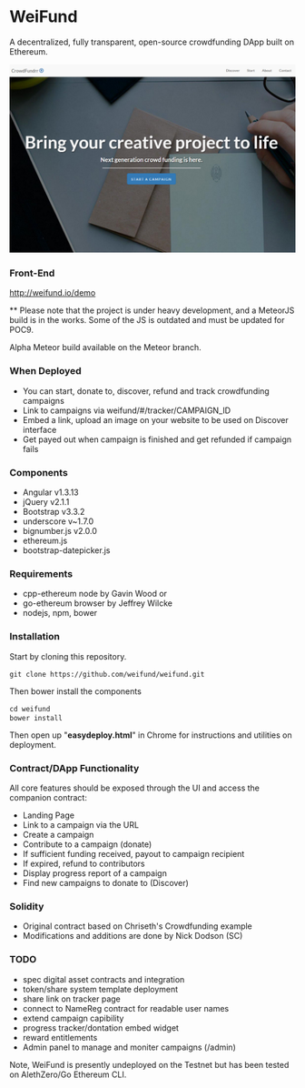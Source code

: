 # WeiFund
A decentralized, fully transparent, open-source crowdfunding DApp built on Ethereum.

<img src="/assets/img/screen0.jpg" />

### Front-End
http://weifund.io/demo

** Please note that the project is under heavy development, and a MeteorJS build is in the works. Some of the JS  is outdated and must be updated for POC9.

Alpha Meteor build available on the Meteor branch.

### When Deployed
- You can start, donate to, discover, refund and track crowdfunding campaigns
- Link to campaigns via weifund/#/tracker/CAMPAIGN_ID
- Embed a link, upload an image on your website to be used on Discover interface
- Get payed out when campaign is finished and get refunded if campaign fails

### Components
- Angular v1.3.13
- jQuery v2.1.1
- Bootstrap v3.3.2 
- underscore v~1.7.0	
- bignumber.js v2.0.0
- ethereum.js
- bootstrap-datepicker.js

### Requirements
- cpp-ethereum node by Gavin Wood or
- go-ethereum browser by Jeffrey Wilcke
- nodejs, npm, bower

### Installation

Start by cloning this repository.

```
git clone https://github.com/weifund/weifund.git
```

Then bower install the components

```
cd weifund
bower install
```

Then open up "<b>easydeploy.html</b>" in Chrome for instructions and utilities on deployment.

### Contract/DApp Functionality
All core features should be exposed through the UI and access the companion contract:
- Landing Page
- Link to a campaign via the URL
- Create a campaign
- Contribute to a campaign (donate)
- If sufficient funding received, payout to campaign recipient
- If expired, refund to contributors
- Display progress report of a campaign
- Find new campaigns to donate to (Discover)

### Solidity
- Original contract based on Chriseth's Crowdfunding example
- Modifications and additions are done by Nick Dodson (SC)

### TODO
- spec digital asset contracts and integration
- token/share system template deployment
- share link on tracker page
- connect to NameReg contract for readable user names
- extend campaign capibility
- progress tracker/dontation embed widget
- reward entitlements
- Admin panel to manage and moniter campaigns (/admin)

Note, WeiFund is presently undeployed on the Testnet but has been tested on AlethZero/Go Ethereum CLI.

